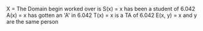 X = The Domain begin worked over is 
S(x) = x has been a student of 6.042
A(x) = x has gotten an 'A' in 6.042
T(x) = x is a TA of 6.042
E(x, y) = x and y are the same person